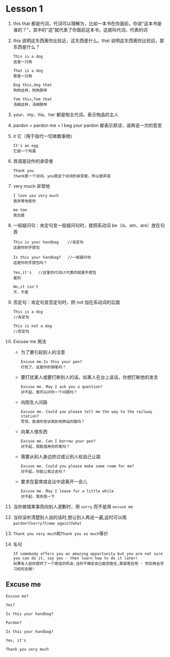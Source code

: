# Lesson 1

1. this that 都是代词，代词可以理解为，比如一本书在你面前，你说“这本书是谁的？”，其中的“这”就代表了你面前这本书，这就叫代词，代表的词

2. this 说明这东西离你比较近，这东西是什么。that 说明这东西离你比较远，那东西是什么？

   ```
   This is a dog
   这是一只狗

   That is a dog
   那是一只狗

   Dog this,dog that
   狗狗这样，狗狗那样

   Tom this,Tom that
   汤姆这样，汤姆那样

   ```

3. your、my、his、her 都是物主代词，表示物品的主人

4. pardon = pardon me = I beg your pardon 都表示原谅，请再说一次的意思

5. it 它（用于指代一切单数事物）

   ```
   It's an egg
   它是一个鸡蛋
   ```

6. 宾语是动作的承受者

   ```
   Thank you
   thank是一个动词，you是这个动词的承受者，所以是宾语
   ```

7. very much 非常地

   ```
   I love you very much
   我非常地爱你

   me too
   我也是
   ```

8. 一般疑问句：肯定句变一般疑问句时，就把系动词 be（is、am、are）放在句首

   ```
   This is your handbag    //肯定句
   这是你的手提包

   Is this your handbag?   //一般疑问句
   这是你的手提包吗？

   Yes,it's   //这里的代词it代表的就是手提包
   是的

   No,it isn't
   不，不是

   ```

9. 否定句：肯定句变否定句时，把 not 加在系动词的后面

   ```
   This is a dog
   //肯定句

   This is not a dog
   //否定句

   ```

10. Excuse me 用法

    - 为了要引起别人的注意

      ```
      Excuse me.Is this your pen?
      打扰了，这是你的钢笔吗？
      ```

    - 要打扰某人或要打断别人的话，如某人在台上说话，你想打断他的发言

      ```
      Excuse me. May I ask you a question?
      对不起，我可以问你一个问题吗？
      ```

    - 向陌生人问路

      ```
      Excuse me. Could you please tell me the way to the railway station?
      劳驾，能请你告诉我到地铁站的路吗？
      ```

    - 向某人借东西

      ```
      Excuse me. Can I borrow your pen?
      对不起，我能借用你的笔吗？
      ```

    - 需要从别人身边挤过或让别人给自己让路

      ```
      Excuse me. Could you please make some room for me?
      对不起，你能让我过去吗？
      ```

    - 要求在宴席或会议中途离开一会儿

      ```
      Excuse me. May I leave for a little while
      对不起，我失陪一下
      ```

11. 当你做错某事而向别人道歉时，用 `sorry` 而不是用 `excuse me`

12. 当你没听清楚别人说的话时,想让别人再说一遍,这时可以用`pardon?`/`sorry?`/`come again?`/`what`

13. `Thank you very much`和`Thank you so much`等价

14. 名句

    ```
    If somebody offers you an amazing opportunity but you are not sure you can do it, say yes - then learn how to do it later!
    如果有人给你提供了一个绝佳的机会,当你不确定自己能否胜任,那就答应吧 - 然后再去学习如何去做!
    ```

## Excuse me

```
Excuse me?

Yes?

Is this your handbag?

Pardon?

Is this your handbag?

Yes, it's

Thank you very much
```
